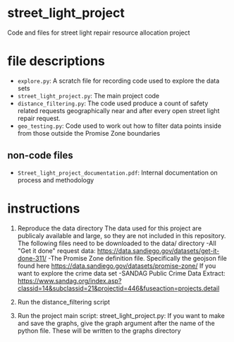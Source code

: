 # street_light_project
Code and files for street light repair resource allocation project

# file descriptions
- `explore.py`: A scratch file for recording code used to explore the data sets
- `street_light_project.py`: The main project code
- `distance_filtering.py`: The code used produce a count of safety related requests geographically near and after every open street light repair request.
- `geo_testing.py`: Code used to work out how to filter data points inside from those outside the Promise Zone boundaries
## non-code files
- `Street_light_project_documentation.pdf`: Internal documentation on process and methodology 

# instructions
1) Reproduce the data directory
The data used for this project are publicaly available and large, so they are not included in this repository. The following files need to be downloaded to the data/ directory
-All "Get it done" request data: https://data.sandiego.gov/datasets/get-it-done-311/
-The Promise Zone definition file. Specifically the geojson file found here https://data.sandiego.gov/datasets/promise-zone/
If you want to explore the crime data set
-SANDAG Public Crime Data Extract: https://www.sandag.org/index.asp?classid=14&subclassid=21&projectid=446&fuseaction=projects.detail

2) Run the distance_filtering script

3) Run the project main script: street_light_project.py:
    If you want to make and save the graphs, give the graph argument after the name of the python file. These will be written to the graphs directory
